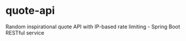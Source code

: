 # quote-api
Random inspirational quote API with IP-based rate limiting - Spring Boot RESTful service

